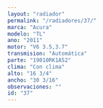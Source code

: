 ```yaml
---
layout: "radiador"
permalink: "/radiadores/37/"
marca: "Acura"
modelo: "TL"
ano: "2011"
motor: "V6 3.5,3.7"
transmision: "Automática"
parte: "19010RK1A52"
clima: "Con clima"
alto: "16 3/4"
ancho: "30 3/16"
observaciones: ""
id: "37"
---
```


